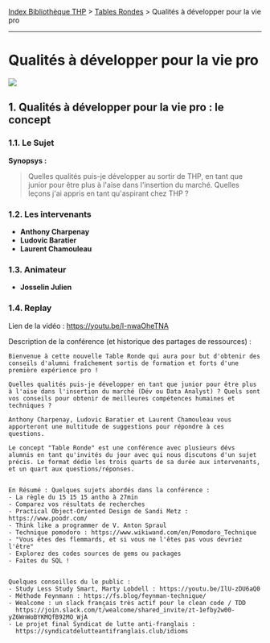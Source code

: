 [Index Bibliothèque THP](https://github.com/TheHackingProject/bibliotheque-THP/wiki) > [Tables Rondes](https://github.com/TheHackingProject/bibliotheque-THP/wiki/tables_rondes.md) > Qualités à développer pour la vie pro

___

# Qualités à développer pour la vie pro

![](https://picsum.photos/1024/400)


## 1. Qualités à développer pour la vie pro : le concept

### 1.1. Le Sujet

**Synopsys :**
> Quelles qualités puis-je développer au sortir de THP, en tant que junior pour être plus à l'aise dans l'insertion du marché.
> Quelles leçons j'ai appris en tant qu'aspirant chez THP ?

### 1.2. Les intervenants

- **Anthony Charpenay**
- **Ludovic Baratier**
- **Laurent Chamouleau**

### 1.3. Animateur

- **Josselin Julien**

### 1.4. Replay

Lien de la vidéo : https://youtu.be/l-nwaOheTNA

Description de la conférence (et historique des partages de ressources) :

```
Bienvenue à cette nouvelle Table Ronde qui aura pour but d'obtenir des conseils d'alumni fraîchement sortis de formation et forts d'une première expérience pro !

Quelles qualités puis-je développer en tant que junior pour être plus à l'aise dans l'insertion du marché (Dév ou Data Analyst) ? Quels sont vos conseils pour obtenir de meilleures compétences humaines et techniques ?

Anthony Charpenay, Ludovic Baratier et Laurent Chamouleau vous apporteront une multitude de suggestions pour répondre à ces questions.

Le concept "Table Ronde" est une conférence avec plusieurs dévs alumnis en tant qu'invités du jour avec qui nous discutons d'un sujet précis. Le format dédie les trois quarts de sa durée aux intervenants, et un quart aux questions/réponses. 


En Résumé : Quelques sujets abordés dans la conférence :
- La règle du 15 15 15 antho à 27min
- Comparez vos résultats de recherches
- Practical Object-Oriented Design de Sandi Metz : https://www.poodr.com/
- Think like a programmer de V. Anton Spraul
- Technique pomodoro : https://www.wikiwand.com/en/Pomodoro_Technique
- "Vous êtes des flemmards, et si vous ne l'êtes pas vous devriez l'être"
- Explorez des codes sources de gems ou packages
- Faites du SQL !


Quelques conseilles du le public :
- Study Less Study Smart, Marty Lobdell : https://youtu.be/IlU-zDU6aQ0
- Méthode Feynmann : https://fs.blog/feynman-technique/
- Wealcome : un slack français très actif pour le clean code / TDD
  https://join.slack.com/t/wealcome/shared_invite/zt-1efby2w00-yZ6WnWoBYKMQfB92MO_WjA
- Le projet final Syndicat de lutte anti-franglais :
  https://syndicatdelutteantifranglais.club/idioms
```
